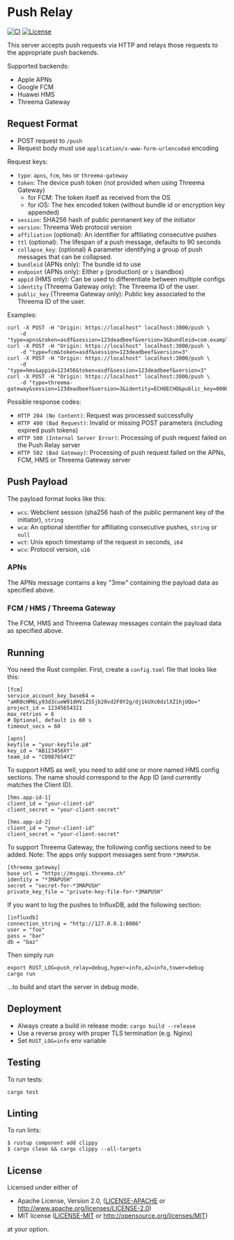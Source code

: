 # Push Relay

[![CI][ci-badge]][ci]
[![License][license-badge]][license]

This server accepts push requests via HTTP and relays those requests to the appropriate push backends.

Supported backends:

- Apple APNs
- Google FCM
- Huawei HMS
- Threema Gateway

## Request Format

- POST request to `/push`
- Request body must use `application/x-www-form-urlencoded` encoding

Request keys:

- `type`: `apns`, `fcm`, `hms` or `threema-gateway`
- `token`: The device push token (not provided when using Threema Gateway)
  - for FCM: The token itself as received from the OS
  - for iOS: The hex encoded token (without bundle id or encryption key appended)
- `session`: SHA256 hash of public permanent key of the initiator
- `version`: Threema Web protocol version
- `affiliation` (optional): An identifier for affiliating consecutive pushes
- `ttl` (optional): The lifespan of a push message, defaults to 90 seconds
- `collapse_key`: (optional) A parameter identifying a group of push messages that can be
  collapsed.
- `bundleid` (APNs only): The bundle id to use
- `endpoint` (APNs only): Either `p` (production) or `s` (sandbox)
- `appid` (HMS only): Can be used to differentiate between multiple configs
- `identity` (Threema Gateway only): The Threema ID of the user.
- `public_key` (Threema Gateway only): Public key associated to the Threema ID of the user.

Examples:

    curl -X POST -H "Origin: https://localhost" localhost:3000/push \
        -d "type=apns&token=asdf&session=123deadbeef&version=3&bundleid=com.example.app&endpoint=s"
    curl -X POST -H "Origin: https://localhost" localhost:3000/push \
        -d "type=fcm&token=asdf&session=123deadbeef&version=3"
    curl -X POST -H "Origin: https://localhost" localhost:3000/push \
        -d "type=hms&appid=123456&token=asdf&session=123deadbeef&version=3"
    curl -X POST -H "Origin: https://localhost" localhost:3000/push \
        -d "type=threema-gateway&session=123deadbeef&version=3&identity=ECHOECHO&public_key=0000000000000000000000000000000000000000000000000000000000000000"

Possible response codes:

- `HTTP 204 (No Content)`: Request was processed successfully
- `HTTP 400 (Bad Request)`: Invalid or missing POST parameters (including expired push tokens)
- `HTTP 500 (Internal Server Error)`: Processing of push request failed on the Push Relay server
- `HTTP 502 (Bad Gateway)`: Processing of push request failed on the APNs, FCM, HMS or Threema Gateway server

## Push Payload

The payload format looks like this:

- `wcs`: Webclient session (sha256 hash of the public permanent key of the
  initiator), `string`
- `wca`: An optional identifier for affiliating consecutive pushes, `string` or `null`
- `wct`: Unix epoch timestamp of the request in seconds, `i64`
- `wcv`: Protocol version, `u16`

### APNs

The APNs message contains a key "3mw" containing the payload data as specified
above.

### FCM / HMS / Threema Gateway

The FCM, HMS and Threema Gateway messages contain the payload data as specified above.

## Running

You need the Rust compiler. First, create a `config.toml` file that looks like this:

    [fcm]
    service_account_key_base64 = "aHR0cHM6Ly93d3cueW91dHViZS5jb20vd2F0Y2g/dj1kUXc0dzlXZ1hjUQo="
    project_id = 12345654321
    max_retries = 6
    # Optional, default is 60 s
    timeout_secs = 60

    [apns]
    keyfile = "your-keyfile.p8"
    key_id = "AB123456XY"
    team_id = "CD987654YZ"

To support HMS as well, you need to add one or more named HMS config sections.
The name should correspond to the App ID (and currently matches the Client ID).

    [hms.app-id-1]
    client_id = "your-client-id"
    client_secret = "your-client-secret"

    [hms.app-id-2]
    client_id = "your-client-id"
    client_secret = "your-client-secret"

To support Threema Gateway, the following config sections need to be added.
Note: The apps only support messages sent from `*3MAPUSH`.

    [threema_gateway]
    base_url = "https://msgapi.threema.ch"
    identity = "*3MAPUSH"
    secret = "secret-for-*3MAPUSH"
    private_key_file = "private-key-file-for-*3MAPUSH"

If you want to log the pushes to InfluxDB, add the following section:

    [influxdb]
    connection_string = "http://127.0.0.1:8086"
    user = "foo"
    pass = "bar"
    db = "baz"

Then simply run

    export RUST_LOG=push_relay=debug,hyper=info,a2=info,tower=debug
    cargo run

...to build and start the server in debug mode.

## Deployment

- Always create a build in release mode: `cargo build --release`
- Use a reverse proxy with proper TLS termination (e.g. Nginx)
- Set `RUST_LOG=info` env variable

## Testing

To run tests:

    cargo test

## Linting

To run lints:

    $ rustup component add clippy
    $ cargo clean && cargo clippy --all-targets

## License

Licensed under either of

- Apache License, Version 2.0, ([LICENSE-APACHE](LICENSE-APACHE) or
  http://www.apache.org/licenses/LICENSE-2.0)
- MIT license ([LICENSE-MIT](LICENSE-MIT) or
  http://opensource.org/licenses/MIT)

at your option.

<!-- Badges -->

[ci]: https://github.com/threema-ch/push-relay/actions?query=workflow%3ACI
[ci-badge]: https://img.shields.io/github/actions/workflow/status/threema-ch/push-relay/ci.yml?branch=master
[license]: https://github.com/threema-ch/push-relay#license
[license-badge]: https://img.shields.io/badge/License-Apache%202.0%20%2f%20MIT-blue.svg
